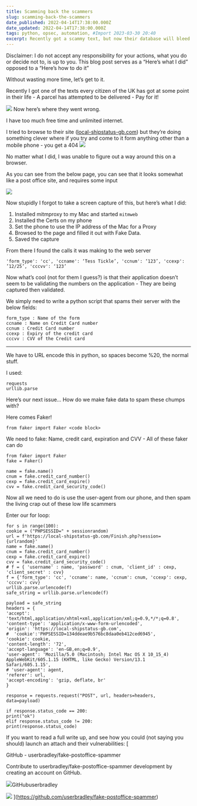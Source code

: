 ```yaml
---
title: Scamming back the scammers
slug: scamming-back-the-scammers
date_published: 2022-04-14T17:38:00.000Z
date_updated: 2022-04-14T17:38:00.000Z
tags: python, opsec, automation, #Import 2023-03-30 20:40
excerpt: Recently got a scammy text, but now their database will bleed
---
```


Disclaimer: I do not accept any responsibility for your actions, what you do or decide not to, is up to you. This blog post serves as a “Here’s what I did” opposed to a “Here’s how to do it”

Without wasting more time, let’s get to it.

Recently I got one of the texts every citizen of the UK has got at some point in their life - A parcel has attempted to be delivered - Pay for it!

![](__GHOST_URL__/content/images/2022/04/IMG_6100.jpg)
Now here’s where they went wrong.

I have too much free time and unlimited internet.

I tried to browse to their site ([local-shipstatus-gb.com](http://local-shipstatus-gb.com)) but they’re doing something clever where if you try and come to it form anything other than a mobile phone - you get a 404
![](__GHOST_URL__/content/images/2022/04/shipondesktop.jpg)

No matter what I did, I was unable to figure out a way around this on a browser.

As you can see from the below page, you can see that it looks somewhat like a post office site, and requires some input

![](__GHOST_URL__/content/images/2022/04/IMG_6104.jpg)

Now stupidly I forgot to take a screen capture of this, but here’s what I did:

1. Installed mitmproxy to my Mac and started `mitmweb`
2. Installed the Certs on my phone
3. Set the phone to use the IP address of the Mac for a Proxy
4. Browsed to the page and filled it out with Fake Data.
5. Saved the capture

From there I found the calls it was making to the web server

    'form_type': 'cc', 'ccname': ‘Tess Tickle’, 'ccnum': ‘123’, 'ccexp': ’12/25’, 'cccvv': ‘123’

Now what’s cool (not for them I guess?) is that their application doesn’t seem to be validating the numbers on the application - They are being captured then validated.

We simply need to write a python script that spams their server with the below fields: 

    form_type : Name of the form
    ccname : Name on Credit Card number
    ccnum : Credit Card number
    ccexp : Expiry of the credit card
    cccvv : CVV of the Credit card

---

We have to URL encode this in python, so spaces become %20, the normal stuff.

I used: 

    requests
    urllib.parse

Here’s our next issue… How do we make fake data to spam these chumps with?

Here comes Faker!

    from faker import Faker <code block>

We need to fake: Name, credit card, expiration and CVV - All of these faker can do

    from faker import Faker
    fake = Faker()
    
    name = fake.name()
    cnum = fake.credit_card_number()
    cexp = fake.credit_card_expire()
    cvv = fake.credit_card_security_code()

Now all we need to do is use the user-agent from our phone, and then spam the living crap out of these low life scammers

Enter our for loop:

    for s in range(100):
    cookie = ("PHPSESSID=" + sessionrandom)
    url = f'https://local-shipstatus-gb.com/Finish.php?session={urlrandom}'
    name = fake.name()
    cnum = fake.credit_card_number()
    cexp = fake.credit_card_expire()
    cvv = fake.credit_card_security_code()
    # f = { 'username' : name, 'password' : cnum, 'client_id' : cexp, 'client_secret' : cvv}
    f = {'form_type': 'cc', 'ccname': name, 'ccnum': cnum, 'ccexp': cexp, 'cccvv': cvv}
    urllib.parse.urlencode(f)
    safe_string = urllib.parse.urlencode(f)
    
    payload = safe_string
    headers = {
    'accept': 'text/html,application/xhtml+xml,application/xml;q=0.9,*/*;q=0.8',
    'content-type': 'application/x-www-form-urlencoded',
    'origin': 'https://local-shipstatus-gb.com',
    #  'cookie':'PHPSESSID=134ddeae9b576bc8daa0eb412ced6945',
    'cookie': cookie,
    'content-length': '72',
    'accept-language': 'en-GB,en;q=0.9',
    'user-agent': 'Mozilla/5.0 (Macintosh; Intel Mac OS X 10_15_4) AppleWebKit/605.1.15 (KHTML, like Gecko) Version/13.1 Safari/605.1.15',
    # 'user-agent': agent,
    'referer': url,
    'accept-encoding': 'gzip, deflate, br'
    }
    
    response = requests.request("POST", url, headers=headers, data=payload)
    
    if response.status_code == 200:
    print("ok")
    elif response.status_code != 200:
    print(response.status_code)

If you want to read a full write up, and see how you could (not saying you should) launch an attach and their vulnerabilities:
[

GitHub - userbradley/fake-postoffice-spammer

Contribute to userbradley/fake-postoffice-spammer development by creating an account on GitHub.

![](https://github.githubassets.com/favicons/favicon.svg)GitHubuserbradley

![](https://opengraph.githubassets.com/0f1b4fa6e1bd7a3e0794c27bb6b334458e4993c864543cd9bd7ae4c414d6435f/userbradley/fake-postoffice-spammer)
](https://github.com/userbradley/fake-postoffice-spammer)
